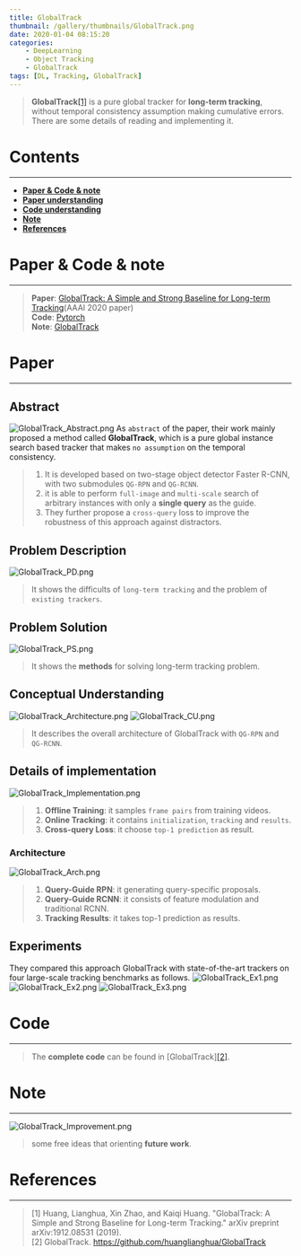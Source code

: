 ```yaml
---
title: GlobalTrack
thumbnail: /gallery/thumbnails/GlobalTrack.png
date: 2020-01-04 08:15:20
categories:
    - DeepLearning
    - Object Tracking
    - GlobalTrack
tags: [DL, Tracking, GlobalTrack]
---
```


> **GlobalTrack**[[1]](https://arxiv.org/pdf/1912.08531.pdf) is a pure global tracker for **long-term tracking**, without temporal consistency assumption making cumulative errors. There are some details of reading and implementing it.
<!-- more -->

# Contents
---
- **[Paper & Code & note](#Paper&Code&note)**
- **[Paper understanding](#Paper)**
- **[Code understanding](#Code)**
- **[Note](#Note)**
- **[References](#References)**

# Paper & Code & note
---
> **Paper**: [GlobalTrack: A Simple and Strong Baseline for Long-term Tracking](https://arxiv.org/pdf/1912.08531.pdf)(AAAI 2020 paper)  
> **Code**: [Pytorch](https://github.com/huanglianghua/GlobalTrack)  
> **Note**: [GlobalTrack](https://github.com/Gojay001/DeepLearning-pwcn/tree/master/Tracking/GlobalTrack/Note)

# Paper
---
## Abstract
![GlobalTrack_Abstract.png](https://i.loli.net/2020/01/09/9xEH8ec2YSyNQOb.png) 
As `abstract` of the paper, their work mainly proposed a method called **GlobalTrack**, which is a pure global instance search based tracker that makes `no assumption` on the temporal consistency.   
> 1. It is developed based on two-stage object detector Faster R-CNN, with two submodules `QG-RPN` and `QG-RCNN`.  
> 2. it is able to perform `full-image` and `multi-scale` search of arbitrary instances with only a **single query** as the guide.  
> 3. They further propose a `cross-query` loss to improve the robustness of this approach against distractors. 

## Problem Description
![GlobalTrack_PD.png](https://i.loli.net/2020/01/09/FieyOYchuaRSqNK.png) 
> It shows the difficults of `long-term tracking` and the problem of `existing trackers`.

## Problem Solution
![GlobalTrack_PS.png](https://i.loli.net/2020/01/09/7CuMdwjcrWtbKi3.png)  
> It shows the **methods** for solving long-term tracking problem.  

## Conceptual Understanding
![GlobalTrack_Architecture.png](https://i.loli.net/2020/01/11/Vx6BRCIos7PmLzq.png)
![GlobalTrack_CU.png](https://i.loli.net/2020/01/09/O2rsA5CqplZG3kX.png)  
> It describes the overall architecture of GlobalTrack with `QG-RPN` and `QG-RCNN`.

## Details of implementation
![GlobalTrack_Implementation.png](https://i.loli.net/2020/01/09/xrBYwAnS3i8FzVL.png) 
> 1. **Offline Training**: it samples `frame pairs` from training videos.  
> 2. **Online Tracking**: it contains `initialization`, `tracking` and `results`.  
> 3. **Cross-query Loss**: it choose `top-1 prediction` as result. 

### Architecture
![GlobalTrack_Arch.png](https://i.loli.net/2020/01/11/Bb6iJfIWFo8kEq2.png)
> 1. **Query-Guide RPN**: it generating query-specific proposals.  
> 2. **Query-Guide RCNN**: it consists of feature modulation and traditional RCNN.  
> 3. **Tracking Results**: it takes top-1 prediction as results.  

## Experiments
They compared this approach GlobalTrack with state-of-the-art trackers on four large-scale tracking benchmarks as follows.
![GlobalTrack_Ex1.png](https://i.loli.net/2020/01/11/jnrF62a1SDPTKXt.png)
![GlobalTrack_Ex2.png](https://i.loli.net/2020/01/11/bpnHEVCB2fG8qvy.png)
![GlobalTrack_Ex3.png](https://i.loli.net/2020/01/11/wP1H5Jg68XBfCoq.png)

# Code
---
> The **complete code** can be found in [GlobalTrack][[2]](https://github.com/huanglianghua/GlobalTrack). 

# Note
---
![GlobalTrack_Improvement.png](https://i.loli.net/2020/01/09/uz2587VQdgOPfsy.png)
> some free ideas that orienting **future work**. 

# References
---
> [1] Huang, Lianghua, Xin Zhao, and Kaiqi Huang. "GlobalTrack: A Simple and Strong Baseline for Long-term Tracking." arXiv preprint arXiv:1912.08531 (2019).  
> [2] GlobalTrack. https://github.com/huanglianghua/GlobalTrack  
